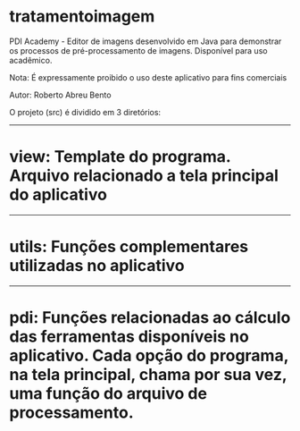 # tratamentoimagem
PDI Academy - Editor de imagens desenvolvido em Java para demonstrar os processos de pré-processamento de imagens. Disponível para uso acadêmico.

Nota: É expressamente proibido o uso deste aplicativo para fins comerciais

Autor: Roberto Abreu Bento

O projeto (src) é dividido em 3 diretórios:

---
# view: Template do programa. Arquivo relacionado a tela principal do aplicativo
---
# utils: Funções complementares utilizadas no aplicativo
---
# pdi: Funções relacionadas ao cálculo das ferramentas disponíveis no aplicativo. Cada opção do programa, na tela principal, chama por sua vez, uma função do arquivo de processamento.

